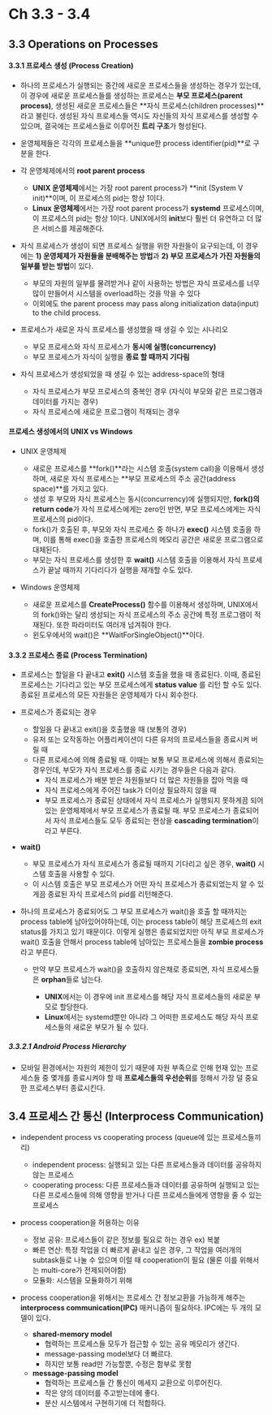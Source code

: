 # Ch 3.3 - 3.4

## 3.3 Operations on Processes

#### 3.3.1 프로세스 생성 (Process Creation)

- 하나의 프로세스가 실행되는 중간에 새로운 프로세스들을 생성하는 경우가 있는데, 이 경우에 새로운 프로세스들를 생성하는 프로세스는 **부모 프로세스(parent process)**, 생성된 새로운 프로세스들은 **자식 프로세스(children processes)**라고 불린다. 생성된 자식 프로세스들 역시도 자신들의 자식 프로세스를 생성할 수 있으며, 결국에는 프로세스들로 이루어진 **트리 구조**가 형성된다.

- 운영체제들은 각각의 프로세스들을 **unique한 process identifier(pid)**로 구분을 한다.

- 각 운영체제에서의 **root parent process**

  - **UNIX 운영체제**에서는 가장 root parent process가 **init (System V init)**이며, 이 프로세스의 pid는 항상 1이다. 
  - **Linux 운영체제**에서는 가장 root parent process가 **systemd** 프로세스이며, 이 프로세스의 pid는 항상 1이다. UNIX에서의 **init**보다 훨씬 더 유연하고 더 많은 서비스를 제공해준다.

  

- 자식 프로세스가 생성이 되면 프로세스 실행을 위한 자원들이 요구되는데, 이 경우에는 **1) 운영체제가 자원들을 분배해주는 방법**과 **2) 부모 프로세스가 가진 자원들의 일부를 받는 방법**이 있다.

  - 부모의 자원의 일부를 물려받거나 같이 사용하는 방법은 자식 프로세스를 너무 많이 만들어서 시스템을 overload하는 것을 막을 수 있다
  - 이외에도 the parent process may pass along initialization data(input) to the child process.

  

- 프로세스가 새로운 자식 프로세스를 생성했을 때 생길 수 있는 시나리오

  - 부모 프로세스와 자식 프로세스가 **동시에 실행(concurrency)**
  - 부모 프로세스가 자식이 실행을 **종료 할 때까지 기다림**

  

- 자식 프로세스가 생성되었을 때 생길 수 있는 address-space의 형태

  - 자식 프로세스가 부모 프로세스의 중복인 경우 (자식이 부모와 같은 프로그램과 데이터를 가지는 경우)
  - 자식 프로세스에 새로운 프로그램이 적재되는 경우



#### 프로세스 생성에서의 UNIX vs Windows

- UNIX 운영체제
  - 새로운 프로세스를 **fork()**라는 시스템 호출(system call)을 이용해서 생성하며, 새로운 자식 프로세스는 **부모 프로세스의 주소 공간(address space)**를 가지고 있다.
  - 생성 후 부모와 자식 프로세스는 동시(concurrency)에 실행되지만, **fork()의 return code**가 자식 프로세스에게는 zero인 반면, 부모 프로세스에게는 자식 프로세스의 pid이다.
  - fork()가 호출된 후, 부모와 자식 프로세스 중 하나가 **exec()** 시스템 호출을 하며, 이를 통해 exec()을 호출한 프로세스의 메모리 공간은 새로운 프로그램으로 대체된다.
  - 부모는 자식 프로세스를 생성한 후 **wait()** 시스템 호출을 이용해서 자식 프로세스가 끝날 때까지 기다리다가 실행을 재개할 수도 있다.

- Windows 운영체제
  - 새로운 프로세스를 **CreateProcess()** 함수를 이용해서 생성하며, UNIX에서의 fork()와는 달리 생성되는 자식 프로세스의 주소 공간에 특정 프로그램이 적재된다. 또한 파라미터도 여러개 넘겨줘야 한다. 
  - 윈도우에서의 wait()은 **WaitForSingleObject()**이다.



#### 3.3.2 프로세스 종료 (Process Termination)

- 프로세스는 할일을 다 끝내고 **exit()** 시스템 호출을 했을 때 종료된다. 이때, 종료된 프로세스는 기다리고 있는 부모 프로세스에게 **status value** 를 리턴 할 수도 있다. 종료된 프로세스의 모든 자원들은 운영체제가 다시 회수한다.



- 프로세스가 종료되는 경우

  - 할일을 다 끝내고 exit()을 호출했을 때 (보통의 경우)
  - 유저 또는 오작동하는 어플리케이션이 다른 유저의 프로세스들을 종료시켜 버릴 때
  - 다른 프로세스에 의해 종료될 때. 이때는 보통 부모 프로세스에 의해서 종료되는 경우인데, 부모가 자식 프로세스를 종료 시키는 경우들은 다음과 같다. 
    - 자식 프로세스가 배분 받은 자원들보다 더 많은 자원들을 잡아 먹을 때
    - 자식 프로세스에게 주어진 task가 더이상 필요하지 않을 때
    - 부모 프로세스가 종료된 상태에서 자식 프로세스가 실행되지 못하게끔 되어있는 운영체제에서 부모 프로세스가 종료될 때. 부모 프로세스가 종료되어서 자식 프로세스들도 모두 종료되는 현상을 **cascading termination**이라고 부른다. 

- **wait()**

  - 부모 프로세스가 자식 프로세스가 종료될 때까지 기다리고 싶은 경우, **wait()** 시스템 호출을 사용할 수 있다.
  - 이 시스템 호출은 부모 프로세스가 어떤 자식 프로세스가 종료되었는지 알 수 있게끔 종료된 자식 프로세스의 pid를 리턴해준다.

- 하나의 프로세스가 종료되어도 그 부모 프로세스가 wait()을 호출 할 때까지는 process table에 남아있어야하는데, 이는 process table이 해당 프로세스의 exit status를 가지고 있기 때문이다. 이렇게 실행은 종료되었지만 아직 부모 프로세스가 wait() 호출을 안해서 process table에 남아있는 프로세스들을 **zombie process**라고 부른다.

  - 만약 부모 프로세스가 wait()을 호출하지 않은채로 종료되면, 자식 프로세스들은 **orphan**들로 남는다.

    - **UNIX**에서는 이 경우에 init 프로세스를 해당 자식 프로세스들의 새로운 부모로 할당한다.
    - **Linux**에서는 systemd뿐만 아니라 그 어떠한 프로세스도 해당 자식 프로세스들의 새로운 부모가 될 수 있다.

    

##### 3.3.2.1 Android Process Hierarchy

- 모바일 환경에서는 자원의 제한이 있기 때문에 자원 부족으로 인해 현재 있는 프로세스들 중 몇개를 종료시켜야 할 때 **프로세스들의 우선순위**를 정해서 가장 덜 중요한 프로세스부터 종료시킨다.





## 3.4 프로세스 간 통신 (Interprocess Communication)

- independent process vs cooperating process (queue에 있는 프로세스들끼리)
  - independent process: 실행되고 있는 다른 프로세스들과 데이터를 공유하지 않는 프로세스
  - cooperating process: 다른 프로세스들과 데이터를 공유하며 실행되고 있는 다른 프로세스들에 의해 영향을 받거나 다른 프로세스들에게 영향을 줄 수 있는 프로세스
- process cooperation을 허용하는 이유
  - 정보 공유: 프로세스들이 같은 정보를 필요로 하는 경우  ex) 복붙
  - 빠른 연산: 특정 작업을 더 빠르게 끝내고 싶은 경우, 그 작업을 여러개의 subtask들로 나눌 수 있으며 이럴 때 cooperation이 필요 (물론 이를 위해서는 multi-core가 전제되어야함)
  - 모듈화: 시스템을 모듈화하기 위해

- process cooperation을 위해서는 프로세스 간 정보교환을 가능하게 해주는 **interprocess communication(IPC)** 매커니즘이 필요하다. IPC에는 두 개의 모델이 있다.

  - **shared-memory model**
    - 협력하는 프로세스들 모두가 접근할 수 있는 공유 메모리가 생긴다.
    - message-passing model보다 더 빠르다.
    - 하지만 보통 read만 가능할뿐, 수정은 함부로 못함
  - **message-passing model**
    - 협력하는 프로세스들 간 통신이 메세지 교환으로 이루어진다.
    - 작은 양의 데이터를 주고받는데에 좋다.
    - 분산 시스템에서 구현하기에 더 적합하다.

  